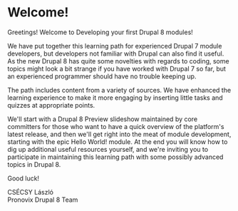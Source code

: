 # Welcome!

Greetings! Welcome to Developing your first Drupal 8 modules!

We have put together this learning path for experienced Drupal 7 module developers, but developers not familiar with Drupal can also find it useful. As the new Drupal 8 has quite some novelties with regards to coding, some topics might look a bit strange if you have worked with Drupal 7 so far, but an experienced programmer should have no trouble keeping up.

The path includes content from a variety of sources. We have enhanced the learning experience to make it more engaging by inserting little tasks and quizzes at appropriate points.

We'll start with a Drupal 8 Preview slideshow maintained by core committers for those who want to have a quick overview of the platform's latest release, and then we'll get right into the meat of module development, starting with the epic Hello World! module. At the end you will know how to dig up additional useful resources yourself, and we're inviting you to participate in maintaining this learning path with some possibly advanced topics in Drupal 8.


Good luck!

CSÉCSY László<br />
Pronovix Drupal 8 Team
